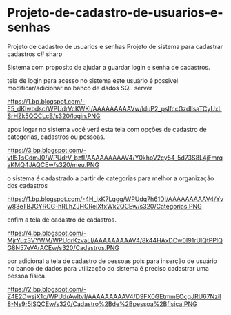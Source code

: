 # Projeto-de-cadastro-de-usuarios-e-senhas
Projeto de cadastro de usuarios e senhas 
Projeto de sistema para cadastrar cadastros c# sharp

Sistema com proposito de ajudar a guardar login e senha de cadastros.

tela de login para acesso no sistema
este usuário é possivel modificar/adicionar no banco de dados SQL server

https://1.bp.blogspot.com/-E5_dKlwbdsc/WPUdrVcKWKI/AAAAAAAAAVw/lduP2_psIfccGzdllsaTCyUxLSrHZk5QQCLcB/s320/login.PNG


apos logar no sistema você verá esta tela com opções de cadastro de categorias, cadastros ou pessoas.

https://3.bp.blogspot.com/-vtl5TsGdmJ0/WPUdrV_bzfI/AAAAAAAAAV4/Y0khoV2cy54_5d73S8L4jFmrqaKMQ4JAQCEw/s320/meu.PNG


o sistema é cadastrado a partir de categorias para melhor a organização dos cadastros

https://1.bp.blogspot.com/-4H_ixK7Lqgg/WPUdq7h61DI/AAAAAAAAAV4/Yvw83eTBJGYRCG-hRLhZJHCReiXfxWk2QCEw/s320/Categorias.PNG

enfim a tela de cadastro de cadastros.

https://4.bp.blogspot.com/-MjrYuz3VYWM/WPUdrKzvaLI/AAAAAAAAAV4/8k44HAxDCw0I91rUlQtPPIQG8N57eVArACEw/s320/Cadastros.PNG

por adicional a tela de cadastro de pessoas pois para inserção de usuário no banco de dados para utilização do sistema é preciso cadastrar uma pessoa física.

https://2.bp.blogspot.com/-Z4E2DwsjX1c/WPUdrAwltvI/AAAAAAAAAV4/D9FX0GEtmmEOcgJRU67NziI8-Ns9r5iSQCEw/s320/Cadastro%2Bde%2Bpessoa%2Bfisica.PNG



